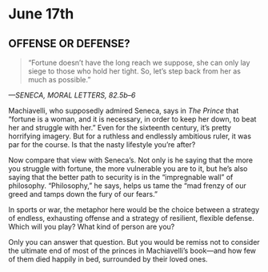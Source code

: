 # June 17th
## OFFENSE OR DEFENSE?

> “Fortune doesn’t have the long reach we suppose, she can only lay siege to those who hold her tight. So, let’s step back from her as much as possible.”

*—SENECA, MORAL LETTERS, 82.5b–6*

Machiavelli, who supposedly admired Seneca, says in *The Prince* that “fortune is a woman, and it is necessary, in order to keep her down, to beat her and struggle with her.” Even for the sixteenth century, it’s pretty horrifying imagery. But for a ruthless and endlessly ambitious ruler, it was par for the course. Is that the nasty lifestyle you’re after?

Now compare that view with Seneca’s. Not only is he saying that the more you struggle with fortune, the more vulnerable you are to it, but he’s also saying that the better path to security is in the “impregnable wall” of philosophy. “Philosophy,” he says, helps us tame the “mad frenzy of our greed and tamps down the fury of our fears.”

In sports or war, the metaphor here would be the choice between a strategy of endless, exhausting offense and a strategy of resilient, flexible defense. Which will you play? What kind of person are you?

Only you can answer that question. But you would be remiss not to consider the ultimate end of most of the princes in Machiavelli’s book—and how few of them died happily in bed, surrounded by their loved ones.

